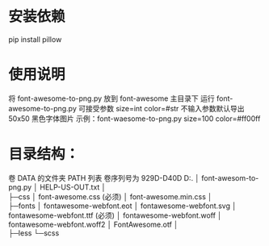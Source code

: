 # 安装依赖
pip install pillow

# 使用说明
将 font-awesome-to-png.py 放到 font-awesome 主目录下
运行 font-awesome-to-png.py
可接受参数 size=int color=#str
不输入参数默认导出 50x50 黑色字体图片
示例：font-waesome-to-png.py size=100 color=#ff00ff


# 目录结构：
卷 DATA 的文件夹 PATH 列表
卷序列号为 929D-D40D
D:.
│  font-awesom-to-png.py
│  HELP-US-OUT.txt
│  
├─css
│      font-awesome.css (必须)
│      font-awesome.min.css
│      
├─fonts
│      fontawesome-webfont.eot
│      fontawesome-webfont.svg
│      fontawesome-webfont.ttf (必须)
│      fontawesome-webfont.woff
│      fontawesome-webfont.woff2
│      FontAwesome.otf
│      
├─less
└─scss
